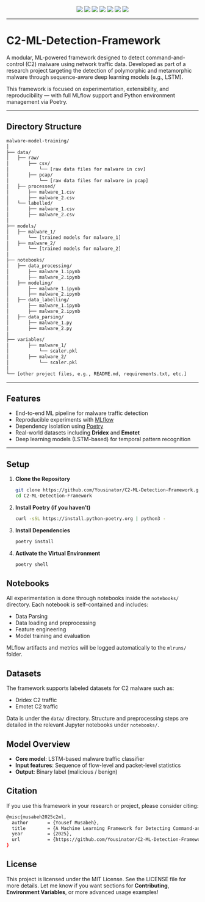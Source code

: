 <p align="center">
  <img src="https://img.shields.io/badge/Python-3.10+-blue?style=for-the-badge&logo=python" />
  <img src="https://img.shields.io/badge/License-MIT-green?style=for-the-badge" />
  <img src="https://img.shields.io/badge/Build-Passing-brightgreen?style=for-the-badge" />
  <img src="https://img.shields.io/badge/Framework-PyTorch-red?style=for-the-badge&logo=pytorch" />
  <img src="https://img.shields.io/badge/Package_Manager-Poetry-8c52ff?style=for-the-badge&logo=python" />
  <img src="https://img.shields.io/badge/Tracking-MLflow-orange?style=for-the-badge" />
  <img src="https://img.shields.io/github/last-commit/Yousinator/C2-ML-Detection-Framework?style=for-the-badge" />
</p>

---

# C2-ML-Detection-Framework

A modular, ML-powered framework designed to detect command-and-control (C2) malware using network traffic data. Developed as part of a research project targeting the detection of polymorphic and metamorphic malware through sequence-aware deep learning models (e.g., LSTM).

This framework is focused on experimentation, extensibility, and reproducibility — with full MLflow support and Python environment management via Poetry.

---

## Directory Structure

```bash
malware-model-training/
│
├── data/
│   ├── raw/
│       ├── csv/
│           └── [raw data files for malware in csv]
│       ├── pcap/
│           └── [raw data files for malware in pcap]
│   ├── processed/
│       ├── malware_1.csv
│       ├── malware_2.csv
│   └── labelled/
│       ├── malware_1.csv
│       ├── malware_2.csv
│
├── models/
│   ├── malware_1/
│       └── [trained models for malware_1]
│   ├── malware_2/
│       └── [trained models for malware_2]
│
├── notebooks/
│   ├── data_processing/
│       ├── malware_1.ipynb
│       ├── malware_2.ipynb
│   ├── modeling/
│       ├── malware_1.ipynb
│       ├── malware_2.ipynb
│   ├── data_labelling/
│       ├── malware_1.ipynb
│       ├── malware_2.ipynb
│   ├── data_parsing/
│       ├── malware_1.py
│       ├── malware_2.py
│
├── variables/
│       ├── malware_1/
│           └── scaler.pkl
│       ├── malware_2/
│           └── scaler.pkl
│
└── [other project files, e.g., README.md, requirements.txt, etc.]
```

---

## Features

- End-to-end ML pipeline for malware traffic detection
- Reproducible experiments with [MLflow](https://mlflow.org/)
- Dependency isolation using [Poetry](https://python-poetry.org/)
- Real-world datasets including **Dridex** and **Emotet**
- Deep learning models (LSTM-based) for temporal pattern recognition

---

## Setup

1. **Clone the Repository**

   ```bash
   git clone https://github.com/Yousinator/C2-ML-Detection-Framework.git
   cd C2-ML-Detection-Framework
   ```

2. **Install Poetry (if you haven’t)**

   ```bash
   curl -sSL https://install.python-poetry.org | python3 -

   ```

3. **Install Dependencies**

   ```bash
   poetry install

   ```

4. **Activate the Virtual Environment**

   ```bash
   poetry shell

   ```

## Notebooks

All experimentation is done through notebooks inside the `notebooks/` directory. Each notebook is self-contained and includes:

- Data Parsing
- Data loading and preprocessing
- Feature engineering
- Model training and evaluation

MLflow artifacts and metrics will be logged automatically to the `mlruns/` folder.

## Datasets

The framework supports labeled datasets for C2 malware such as:

- Dridex C2 traffic
- Emotet C2 traffic

Data is under the `data/` directory. Structure and preprocessing steps are detailed in the relevant Jupyter notebooks under `notebooks/`.

## Model Overview

- **Core model**: LSTM-based malware traffic classifier
- **Input features**: Sequence of flow-level and packet-level statistics
- **Output**: Binary label (malicious / benign)

## Citation

If you use this framework in your research or project, please consider citing:

```bash
@misc{musabeh2025c2ml,
  author       = {Yousef Musabeh},
  title        = {A Machine Learning Framework for Detecting Command-and-Control Malware via Network Behavior},
  year         = {2025},
  url          = {https://github.com/Yousinator/C2-ML-Detection-Framework}
}
```

## License

This project is licensed under the MIT License. See the LICENSE file for more details.
Let me know if you want sections for **Contributing**, **Environment Variables**, or more advanced usage examples!
